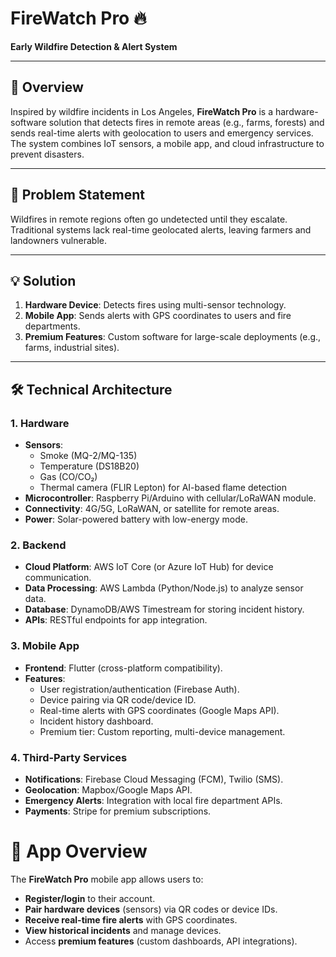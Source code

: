 # FireWatch Pro 🔥  
**Early Wildfire Detection & Alert System**  

---

## 📖 Overview  
Inspired by wildfire incidents in Los Angeles, **FireWatch Pro** is a hardware-software solution that detects fires in remote areas (e.g., farms, forests) and sends real-time alerts with geolocation to users and emergency services. The system combines IoT sensors, a mobile app, and cloud infrastructure to prevent disasters.  

---

## 🚨 Problem Statement  
Wildfires in remote regions often go undetected until they escalate. Traditional systems lack real-time geolocated alerts, leaving farmers and landowners vulnerable.  

---

## 💡 Solution  
1. **Hardware Device**: Detects fires using multi-sensor technology.  
2. **Mobile App**: Sends alerts with GPS coordinates to users and fire departments.  
3. **Premium Features**: Custom software for large-scale deployments (e.g., farms, industrial sites).  

---

## 🛠️ Technical Architecture  

### **1. Hardware**  
- **Sensors**:  
  - Smoke (MQ-2/MQ-135)  
  - Temperature (DS18B20)  
  - Gas (CO/CO₂)  
  - Thermal camera (FLIR Lepton) for AI-based flame detection  
- **Microcontroller**: Raspberry Pi/Arduino with cellular/LoRaWAN module.  
- **Connectivity**: 4G/5G, LoRaWAN, or satellite for remote areas.  
- **Power**: Solar-powered battery with low-energy mode.  

### **2. Backend**  
- **Cloud Platform**: AWS IoT Core (or Azure IoT Hub) for device communication.  
- **Data Processing**: AWS Lambda (Python/Node.js) to analyze sensor data.  
- **Database**: DynamoDB/AWS Timestream for storing incident history.  
- **APIs**: RESTful endpoints for app integration.  

### **3. Mobile App**  
- **Frontend**: Flutter (cross-platform compatibility).  
- **Features**:  
  - User registration/authentication (Firebase Auth).  
  - Device pairing via QR code/device ID.  
  - Real-time alerts with GPS coordinates (Google Maps API).  
  - Incident history dashboard.  
  - Premium tier: Custom reporting, multi-device management.  

### **4. Third-Party Services**  
- **Notifications**: Firebase Cloud Messaging (FCM), Twilio (SMS).  
- **Geolocation**: Mapbox/Google Maps API.  
- **Emergency Alerts**: Integration with local fire department APIs.  
- **Payments**: Stripe for premium subscriptions.
  
# 📱 App Overview

The **FireWatch Pro** mobile app allows users to:

- **Register/login** to their account.
- **Pair hardware devices** (sensors) via QR codes or device IDs.
- **Receive real-time fire alerts** with GPS coordinates.
- **View historical incidents** and manage devices.
- Access **premium features** (custom dashboards, API integrations).

